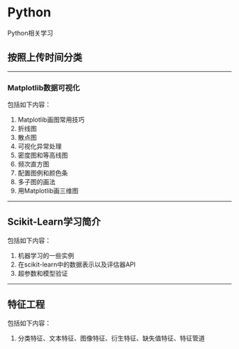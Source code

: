 # Python
Python相关学习

## 按照上传时间分类

---
### Matplotlib数据可视化

包括如下内容：
1. Matplotlib画图常用技巧
2. 折线图
3. 散点图
4. 可视化异常处理
5. 密度图和等高线图
6. 频次直方图
7. 配置图例和颜色条
8. 多子图的画法
9. 用Matplotlib画三维图

---
## Scikit-Learn学习简介

包括如下内容：
1. 机器学习的一些实例
2. 在scikit-learn中的数据表示以及评估器API
3. 超参数和模型验证

---
## 特征工程

包括如下内容：
1. 分类特征、文本特征、图像特征、衍生特征、缺失值特征、特征管道
